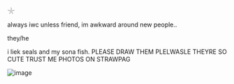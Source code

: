 𓇼
 
always iwc unless friend, im awkward around new people..

they/he

i liek seals and my sona fish. PLEASE DRAW THEM PLELWASLE THEYRE SO CUTE TRUST ME PHOTOS ON STRAWPAG

![image](https://github.com/user-attachments/assets/67ced007-53b7-4cde-8e78-54ee99cb20c9)




<!--
**sspacedoutz/sspacedoutz** is a ✨ _special_ ✨ repository because its `README.md` (this file) appears on your GitHub profile.

Here are some ideas to get you started:

- 🔭 I’m currently working on ...
- 🌱 I’m currently learning ...
- 👯 I’m looking to collaborate on ...
- 🤔 I’m looking for help with ...
- 💬 Ask me about ...
- 📫 How to reach me: ...
- 😄 Pronouns: ...
- ⚡ Fun fact: ...
-->
